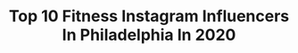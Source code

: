 ---
title: Top 10 Fitness Instagram Influencers In Philadelphia In 2020
description: >-
  Find top fitness Instagram influencers in Philadelphia in 2020. Most popular hashtags: #philly #fitness #philadelphia #love.
platform: Instagram
profiles:
  - username: "benjiaus"
    fullname: >-
      BENJI CONDIE
    location: "United States"
    followers: 80580
    engagement: 550
    commentsToLikes: 0.013355
    avatar: "https://scontent-ams4-1.cdninstagram.com/v/t51.2885-19/s320x320/90991101_150777836250024_7105935361582301184_n.jpg?_nc_ht=scontent-ams4-1.cdninstagram.com&_nc_ohc=THYKSMud4QUAX8v1QQX&oh=134668bad5a53bb9ff7aa3fe7a378a1a&oe=5EB3C108"
    verified: false
    hashtags: "#newyork, #hometown, #nature, #lincolnmemorial"
  - username: "jordynhnasko"
    fullname: >-
      Jordyn Hnasko
    location: "United States"
    followers: 11639
    engagement: 333
    commentsToLikes: 0.048327
    avatar: "https://scontent-bos3-1.cdninstagram.com/v/t51.2885-19/s320x320/79920260_599059620912349_4566982950838599680_n.jpg?_nc_ht=scontent-bos3-1.cdninstagram.com&_nc_ohc=dilwzlMmBKQAX8dc_ey&oh=ccb055ca898a5fc32ba67f9ead39067e&oe=5EB68A7C"
    verified: false
    hashtags: "#summer, #jordynhnasko, #fitness, #confidence"
  - username: "iamviviangreen"
    fullname: >-
      iamviviangreen
    location: "United States"
    followers: 63580
    engagement: 215
    commentsToLikes: 0.058248
    avatar: "https://scontent-lhr8-1.cdninstagram.com/v/t51.2885-19/s320x320/83871428_782511825494390_6927434523600748544_n.jpg?_nc_ht=scontent-lhr8-1.cdninstagram.com&_nc_ohc=b0nXOUMYsgIAX9usvjM&oh=932f8a876f6cccc0963e9bdf8bbc5048&oe=5EBC88E5"
    verified: true
    hashtags: "#90svibes, #blackhistorymonth, #sing, #lightup"
  - username: "meowdyxyall"
    fullname: >-
      Allie Kat
    location: "United States"
    followers: 12604
    engagement: 1229
    commentsToLikes: 0.021472
    avatar: "https://scontent-ams4-1.cdninstagram.com/v/t51.2885-19/s320x320/67757270_2336070339803632_777333396325007360_n.jpg?_nc_ht=scontent-ams4-1.cdninstagram.com&_nc_ohc=TPTsQv5KZBYAX9elUYm&oh=82b231c097d062c1e318572490a02cbe&oe=5EBA98EF"
    verified: false
    hashtags: "#holidays, #thecollective, #hardwayltd, #whiteclaw"
  - username: "coffeestainedlace"
    fullname: >-
      Sydney Paige
    location: "United States"
    followers: 7464
    engagement: 597
    commentsToLikes: 0.079871
    avatar: "https://scontent-lhr8-1.cdninstagram.com/v/t51.2885-19/s320x320/50277969_1618207408325139_2359135444458799104_n.jpg?_nc_ht=scontent-lhr8-1.cdninstagram.com&_nc_ohc=88rQLgCzfQkAX9kxZUC&oh=d56337617a1696fb154f0e18a9440ede&oe=5EBA7D59"
    verified: false
    hashtags: "#blazerstyle, #bridalinspo, #littleblackdress, #boybag"
  - username: "the_adam_joseph6"
    fullname: >-
      Adam Joseph
    location: "United States"
    followers: 57880
    engagement: 511
    commentsToLikes: 0.036783
    avatar: "https://scontent-ams4-1.cdninstagram.com/v/t51.2885-19/s320x320/62545829_371332023522582_3245336756974780416_n.jpg?_nc_ht=scontent-ams4-1.cdninstagram.com&_nc_ohc=MPsA73maPqsAX9sv9SC&oh=2c662ee04e4a9c5b210b53df10407a6f&oe=5EBC4398"
    verified: true
    hashtags: "#hair, #siblings, #batman, #spirit"
  - username: "broadfit"
    fullname: >-
      Brandon Adam
    location: "United States"
    followers: 120121
    engagement: 85
    commentsToLikes: 0.091249
    avatar: "https://scontent-lhr8-1.cdninstagram.com/v/t51.2885-19/s320x320/73104737_436089227345879_8338529411473080320_n.jpg?_nc_ht=scontent-lhr8-1.cdninstagram.com&_nc_ohc=XSH3fWz_2H4AX_932L_&oh=0522fe66b044b0b4d5a66dd02d591c5d&oe=5EBCB746"
    verified: false
    hashtags: "#thankful, #tattoo, #madeinamerica, #video"
  - username: "tonyandersontv"
    fullname: >-
      Tony Anderson
    location: "United States"
    followers: 17871
    engagement: 344
    commentsToLikes: 0.166137
    avatar: "https://scontent-lhr8-1.cdninstagram.com/v/t51.2885-19/s320x320/90811417_2600844490184577_5558452511620202496_n.jpg?_nc_ht=scontent-lhr8-1.cdninstagram.com&_nc_ohc=s7heeQW7GyEAX-rWO3W&oh=164a7dca66eaa9cb04fa2a31b430a6d5&oe=5EBA61DE"
    verified: false
    hashtags: "#superbowl, #mahomes, #jayz, #mamba"
  - username: "siponwhat"
    fullname: >-
      𝐸𝓁𝓁𝑒 🍻 A Beer Loving Latina
    location: "United States"
    followers: 6845
    engagement: 544
    commentsToLikes: 0.054308
    avatar: "https://scontent-lhr8-1.cdninstagram.com/v/t51.2885-19/s320x320/89268343_1099771783707201_466242133322366976_n.jpg?_nc_ht=scontent-lhr8-1.cdninstagram.com&_nc_ohc=eouPcrweqgsAX8opQaX&oh=c1e518e9fa1708acfd251153cdcf8fdc&oe=5EB10815"
    verified: false
    hashtags: "#phillydrinks, #vermont, #vermontdrinks, #beautyroutine"
  - username: "kinyaclaiborne"
    fullname: >-
      STYLE & SOCIETY Magazine
    location: "United States"
    followers: 51711
    engagement: 176
    commentsToLikes: 0.189650
    avatar: "https://scontent-lht6-1.cdninstagram.com/v/t51.2885-19/s320x320/10655083_202348256779260_1451075145_a.jpg?_nc_ht=scontent-lht6-1.cdninstagram.com&_nc_ohc=nU8BeDQAuPYAX_lj5N8&oh=8043e1d64dd461fcff420003a0c08ba8&oe=5EBAC5AF"
    verified: false
    hashtags: "#fieldseats, #sneekpeek, #beverlyhills, #ss20"
---